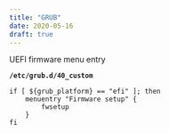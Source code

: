 ```yaml
---
title: "GRUB"
date: 2020-05-16
draft: true
---
```


UEFI firmware menu entry

**`/etc/grub.d/40_custom`**
```
if [ ${grub_platform} == "efi" ]; then
	menuentry "Firmware setup" {
		fwsetup
	}
fi
```
